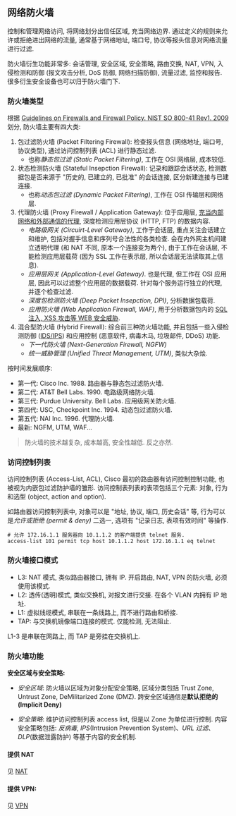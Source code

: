 ## 网络防火墙

控制和管理网络访问, 将网络划分出信任区域, 充当网络边界. 通过定义的规则来允许或拒绝进出网络的流量, 通常基于网络地址, 端口号, 协议等报头信息对网络流量进行过滤.

防火墙衍生功能非常多: 会话管理, 安全区域, 安全策略, 路由交换, NAT, VPN, 入侵检测和防御 (报文攻击分析, DoS 防御, 网络扫描防御), 流量过滤, 监控和报告. 很多衍生安全设备也可以归于防火墙门下.

### 防火墙类型

根据 [Guidelines on Firewalls and Firewall Policy. NIST SO 800-41 Rev1. 2009](https://csrc.nist.gov/pubs/sp/800/41/r1/final) 划分, 防火墙主要有四大类:
1. 包过滤防火墙 (Packet Filtering Firewall):  检查报头信息 (网络地址, 端口号, 协议类型), 通过访问控制列表 (ACL) 进行静态过滤.
	- 也称*静态包过滤 (Static Packet Filtering)*, 工作在 OSI 网络层, 成本较低.
1. 状态检测防火墙 (Stateful Insepction Firewall): 记录和跟踪会话状态, 检测数据包是否来源于 "历史的, 已建立的, 已批准" 的会话连接, 区分新建连接与已建连接. 
	- 也称*动态包过滤 (Dynamic Packet Filtering)*, 工作在 OSI 传输层和网络层. 
1. 代理防火墙 (Proxy Firewall / Application Gateway): 位于应用层, [充当内部网络和外部通信的代理](../网络设备及拓扑.md#安全设备), 深度检测应用层协议 (HTTP, FTP) 的数据内容. 
	- *电路级网关 (Circuirt-Level Gateway)*, 工作于会话层, 重点关注会话建立和维护, 包括对握手信息和序列号合法性的各类检查. 会在内外网主机间建立透明代理 (和 NAT 不同, 原本一个连接变为两个), 由于工作在会话层, 不能检测应用层载荷 (因为 SSL 工作在表示层, 所以会话层无法读取其上信息).
	- *应用层网关 (Application-Level Gateway)*. 也是代理, 但工作在 OSI 应用层, 因此可以过滤整个应用层的数据载荷. 针对每个服务运行独立的代理, 并逐个检查过滤.
	- *深度包检测防火墙 (Deep Packet Insepction, DPI)*, 分析数据包载荷.
	- *应用防火墙 (Web Application Firewall, WAF)*, 用于分析数据包内的 [SQL 注入, XSS 攻击等 WEB 安全威胁](../../../Security/安全攻击.md#1.3%20注入攻击).
2. 混合型防火墙 (Hybrid Firewall): 综合前三种防火墙功能, 并且包括一些入侵检测防御 ([IDS/IPS](IDPS.md)) 和应用控制 (恶意软件, 病毒木马, 垃圾邮件, DDoS) 功能.
	- *下一代防火墙 (Next-Generation Firewall, NGFW)*
	- *统一威胁管理 (Unified Threat Management, UTM)*, 类似大杂烩.

按时间发展顺序: 
- 第一代: Cisco Inc. 1988. 路由器与静态包过滤防火墙.
- 第二代: AT&T Bell Labs. 1990. 电路级网络防火墙.
- 第三代: Purdue University. Bell Labs. 应用级网关防火墙.
- 第四代: USC, Checkpoint Inc. 1994. 动态包过滤防火墙.
- 第五代: NAI Inc. 1996. 代理防火墙.
- 最新: NGFM, UTM, WAF...

> 防火墙的技术越复杂, 成本越高, 安全性越低. 反之亦然.

### 访问控制列表

访问控制列表 (Access-List, ACL), Cisco 最初的路由器有访问控制控制功能, 也被视为内嵌包过滤防护墙的雏形. 访问控制表列表的表项包括三个元素: 对象, 行为和选型 (object, action and option).

如路由器访问控制列表中, 对象可以是 "地址, 协议, 端口, 历史会话" 等, 行为可以是*允许或拒绝 (permit & deny)* 二选一, 选项有 "记录日志, 表项有效时间" 等操作. 

```
# 允许 172.16.1.1 服务器向 10.1.1.2 的客户端提供 telnet 服务.
access-list 101 permit tcp host 10.1.1.2 host 172.16.1.1 eq telnet
```

### 防火墙接口模式

- L3: NAT 模式, 类似路由器接口, 拥有 IP. 开启路由, NAT, VPN 的防火墙, 必须使用该模式.
- L2: 透传(透明)模式, 类似交换机, 对报文进行交接. 在各个 VLAN 内拥有 IP 地址.
- L1: 虚拟线缆模式, 串联在一条线路上, 而不进行路由和桥接.
- TAP: 与交换机镜像端口连接的模式. 仅能检测, 无法阻止.

L1-3 是串联在网路上, 而 TAP 是旁挂在交换机上.

### 防火墙功能

**安全区域与安全策略:**

- *安全区域*: 防火墙以区域为对象分配安全策略, 区域分类包括 Trust Zone, Untrust Zone, DeMilitarized Zone (DMZ). 跨安全区域通信是**默认拒绝的 (Implicit Deny)**

- *安全策略*: 维护访问控制列表 access list, 但是以 Zone 为单位进行控制. 内容安全策略包括: *反病毒*, *IPS*(Intrusion Prevention System)、*URL 过滤*、*DLP*(数据泄露防护) 等基于内容的安全机制.

#### 提供 NAT

见 [NAT](NAT.md)

#### 提供 VPN:

见 [VPN](../VPN/VPN.md)


